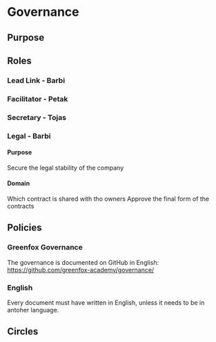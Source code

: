 # Governance

## Purpose

## Roles

### Lead Link - Barbi

### Facilitator - Petak

### Secretary - Tojas

### Legal - Barbi
#### Purpose
Secure the legal stability of the company

#### Domain
Which contract is shared with tho owners
Approve the final form of the contracts

## Policies

### Greenfox Governance
The governance is documented on GitHub in English: https://github.com/greenfox-academy/governance/

### English
Every document must have written in English, unless it needs to be in antoher language.

## Circles
